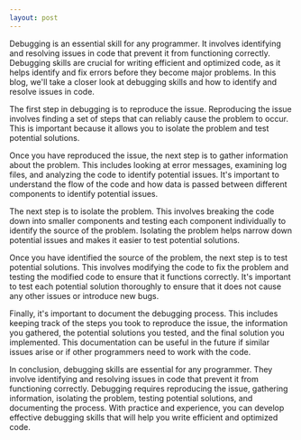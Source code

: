 ```yaml
---
layout: post
---
```



Debugging is an essential skill for any programmer. It involves identifying and resolving issues in code that prevent it from functioning correctly. Debugging skills are crucial for writing efficient and optimized code, as it helps identify and fix errors before they become major problems. In this blog, we'll take a closer look at debugging skills and how to identify and resolve issues in code.

The first step in debugging is to reproduce the issue. Reproducing the issue involves finding a set of steps that can reliably cause the problem to occur. This is important because it allows you to isolate the problem and test potential solutions.

Once you have reproduced the issue, the next step is to gather information about the problem. This includes looking at error messages, examining log files, and analyzing the code to identify potential issues. It's important to understand the flow of the code and how data is passed between different components to identify potential issues.

The next step is to isolate the problem. This involves breaking the code down into smaller components and testing each component individually to identify the source of the problem. Isolating the problem helps narrow down potential issues and makes it easier to test potential solutions.

Once you have identified the source of the problem, the next step is to test potential solutions. This involves modifying the code to fix the problem and testing the modified code to ensure that it functions correctly. It's important to test each potential solution thoroughly to ensure that it does not cause any other issues or introduce new bugs.

Finally, it's important to document the debugging process. This includes keeping track of the steps you took to reproduce the issue, the information you gathered, the potential solutions you tested, and the final solution you implemented. This documentation can be useful in the future if similar issues arise or if other programmers need to work with the code.

In conclusion, debugging skills are essential for any programmer. They involve identifying and resolving issues in code that prevent it from functioning correctly. Debugging requires reproducing the issue, gathering information, isolating the problem, testing potential solutions, and documenting the process. With practice and experience, you can develop effective debugging skills that will help you write efficient and optimized code.
